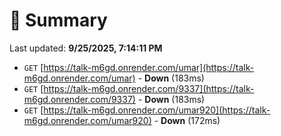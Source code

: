 # 📖 Summary
Last updated: **9/25/2025, 7:14:11 PM**

- `GET` [https://talk-m6gd.onrender.com/umar](https://talk-m6gd.onrender.com/umar) - **Down** (183ms)
- `GET` [https://talk-m6gd.onrender.com/9337](https://talk-m6gd.onrender.com/9337) - **Down** (183ms)
- `GET` [https://talk-m6gd.onrender.com/umar920](https://talk-m6gd.onrender.com/umar920) - **Down** (172ms)
